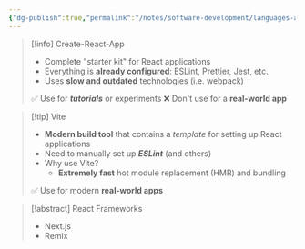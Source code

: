 ```yaml
---
{"dg-publish":true,"permalink":"/notes/software-development/languages-and-frameworks/web-development/front-end/react-js/001-react-fundamentals/001-intro-and-theories/003-options-in-creating-react-project/","tags":["programming","ReactJS","javascript","reactjsintro"],"created":"2025-07-13T15:24:50.964+08:00"}
---
```



> [!info] Create-React-App
> - Complete "starter kit" for React applications
> - Everything is __already configured__: ESLint, Prettier, Jest, etc.
> - Uses __slow and outdated__ technologies (i.e. webpack)
> 
> ✅ Use for ___tutorials___ or experiments
> ❌ Don't use for a __real-world app__

> [!tip] Vite
> - __Modern build tool__ that contains a _template_ for setting up React applications
> - Need to manually set up ___ESLint___ (and others)
> - Why use Vite? 
> 	-   __Extremely fast__ hot module replacement (HMR) and bundling 
> 
> ✅ Use for modern __real-world apps__

> [!abstract] React Frameworks
> - Next.js
> - Remix